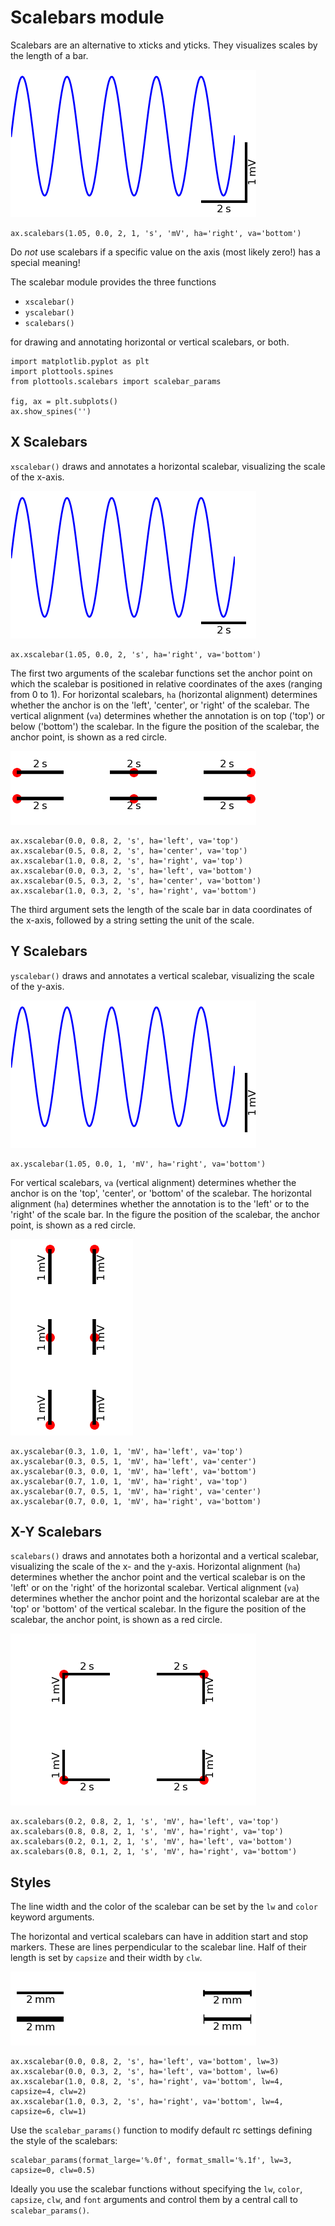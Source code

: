 # Scalebars module

Scalebars are an alternative to xticks and yticks.
They visualizes scales by the length of a bar.

![scalebars](figures/scalebars-scalebars.png)
```
ax.scalebars(1.05, 0.0, 2, 1, 's', 'mV', ha='right', va='bottom')
```

Do *not* use scalebars if a specific value on the axis (most likely
zero!) has a special meaning!

The scalebar module provides the three functions
- `xscalebar()`
- `yscalebar()`
- `scalebars()`

for drawing and annotating horizontal or vertical scalebars, or both.

```
import matplotlib.pyplot as plt
import plottools.spines
from plottools.scalebars import scalebar_params

fig, ax = plt.subplots()
ax.show_spines('')
```

## X Scalebars

`xscalebar()` draws and annotates a horizontal scalebar, visualizing
the scale of the x-axis.

![xscalebar](figures/scalebars-xscalebar.png)

```
ax.xscalebar(1.05, 0.0, 2, 's', ha='right', va='bottom')
```

The first two arguments of the scalebar functions set the anchor point
on which the scalebar is positioned in relative coordinates of the
axes (ranging from 0 to 1). For horizontal scalebars, `ha` (horizontal
alignment) determines whether the anchor is on the 'left', 'center',
or 'right' of the scalebar. The vertical alignment (`va`) determines
whether the annotation is on top ('top') or below ('bottom') the
scalebar. In the figure the position of the scalebar, the anchor
point, is shown as a red circle.

![xpos](figures/scalebars-xpos.png)

```
ax.xscalebar(0.0, 0.8, 2, 's', ha='left', va='top')
ax.xscalebar(0.5, 0.8, 2, 's', ha='center', va='top')
ax.xscalebar(1.0, 0.8, 2, 's', ha='right', va='top')
ax.xscalebar(0.0, 0.3, 2, 's', ha='left', va='bottom')
ax.xscalebar(0.5, 0.3, 2, 's', ha='center', va='bottom')
ax.xscalebar(1.0, 0.3, 2, 's', ha='right', va='bottom')
```

The third argument sets the length of the scale bar in data
coordinates of the x-axis, followed by a string setting the unit of
the scale.


## Y Scalebars

`yscalebar()` draws and annotates a vertical scalebar, visualizing the
scale of the y-axis.

![yscalebar](figures/scalebars-yscalebar.png)

```
ax.yscalebar(1.05, 0.0, 1, 'mV', ha='right', va='bottom')
```

For vertical scalebars, `va` (vertical alignment) determines whether
the anchor is on the 'top', 'center', or 'bottom' of the scalebar. The
horizontal alignment (`ha`) determines whether the annotation is to
the 'left' or to the 'right' of the scale bar. In the figure the
position of the scalebar, the anchor point, is shown as a red circle.

![ypos](figures/scalebars-ypos.png)

```
ax.yscalebar(0.3, 1.0, 1, 'mV', ha='left', va='top')
ax.yscalebar(0.3, 0.5, 1, 'mV', ha='left', va='center')
ax.yscalebar(0.3, 0.0, 1, 'mV', ha='left', va='bottom')
ax.yscalebar(0.7, 1.0, 1, 'mV', ha='right', va='top')
ax.yscalebar(0.7, 0.5, 1, 'mV', ha='right', va='center')
ax.yscalebar(0.7, 0.0, 1, 'mV', ha='right', va='bottom')
```

## X-Y Scalebars

`scalebars()` draws and annotates both a horizontal and a vertical
scalebar, visualizing the scale of the x- and the y-axis.  Horizontal
alignment (`ha`) determines whether the anchor point and the vertical
scalebar is on the 'left' or on the 'right' of the horizontal
scalebar. Vertical alignment (`va`) determines whether the anchor
point and the horizontal scalebar are at the 'top' or 'bottom' of the
vertical scalebar. In the figure the position of the scalebar, the
anchor point, is shown as a red circle.

![pos](figures/scalebars-pos.png)

```
ax.scalebars(0.2, 0.8, 2, 1, 's', 'mV', ha='left', va='top')
ax.scalebars(0.8, 0.8, 2, 1, 's', 'mV', ha='right', va='top')
ax.scalebars(0.2, 0.1, 2, 1, 's', 'mV', ha='left', va='bottom')
ax.scalebars(0.8, 0.1, 2, 1, 's', 'mV', ha='right', va='bottom')
```


## Styles

The line width and the color of the scalebar can be set by the `lw`
and `color` keyword arguments.

The horizontal and vertical scalebars can have in addition start and
stop markers. These are lines perpendicular to the scalebar line. Half
of their length is set by `capsize` and their width by `clw`.

![styles](figures/scalebars-styles.png)

```
ax.xscalebar(0.0, 0.8, 2, 's', ha='left', va='bottom', lw=3)
ax.xscalebar(0.0, 0.3, 2, 's', ha='left', va='bottom', lw=6)
ax.xscalebar(1.0, 0.8, 2, 's', ha='right', va='bottom', lw=4, capsize=4, clw=2)
ax.xscalebar(1.0, 0.3, 2, 's', ha='right', va='bottom', lw=4, capsize=6, clw=1)
```

Use the `scalebar_params()` function to modify default rc settings
defining the style of the scalebars:
```
scalebar_params(format_large='%.0f', format_small='%.1f', lw=3, capsize=0, clw=0.5)
```
Ideally you use the scalebar functions without specifying the `lw`,
`color`, `capsize`, `clw`, and `font` arguments and control them by a
central call to `scalebar_params()`.